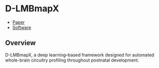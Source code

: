 # D-LMBmapX

- [Paper](https://www.biorxiv.org/content/10.1101/2025.02.25.639766v1)
- [Software]()



## Overview

D-LMBmapX, a deep learning–based framework designed for automated whole-brain circuitry profiling throughout postnatal development.
